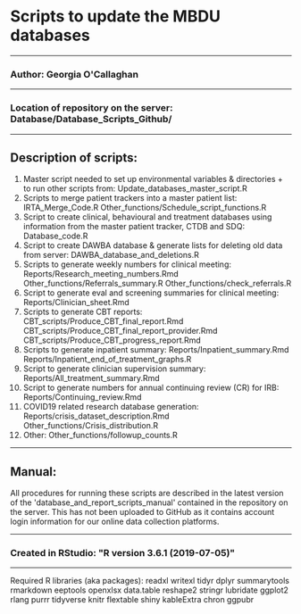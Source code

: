# Scripts to update the MBDU databases
---
### Author: Georgia O'Callaghan
---
### Location of repository on the server: Database/Database_Scripts_Github/
---
## Description of scripts: 
1. Master script needed to set up environmental variables & directories + to run other scripts from: 
	Update_databases_master_script.R
2. Scripts to merge patient trackers into a master patient list: 
	IRTA_Merge_Code.R
	Other_functions/Schedule_script_functions.R 
3. Script to create clinical, behavioural and treatment databases using information from the master patient tracker, CTDB and SDQ: 
	Database_code.R
4. Script to create DAWBA database & generate lists for deleting old data from server: 
	DAWBA_database_and_deletions.R
5. Scripts to generate weekly numbers for clinical meeting: 
	Reports/Research_meeting_numbers.Rmd
	Other_functions/Referrals_summary.R
	Other_functions/check_referrals.R
6. Script to generate eval and screening summaries for clinical meeting: 
	Reports/Clinician_sheet.Rmd
7. Scripts to generate CBT reports: 
	CBT_scripts/Produce_CBT_final_report.Rmd
	CBT_scripts/Produce_CBT_final_report_provider.Rmd
	CBT_scripts/Produce_CBT_progress_report.Rmd
8. Scripts to generate inpatient summary: 
	Reports/Inpatient_summary.Rmd
	Reports/Inpatient_end_of_treatment_graphs.R
9. Script to generate clinician supervision summary: 
	Reports/All_treatment_summary.Rmd
10. Script to generate numbers for annual continuing review (CR) for IRB:
	Reports/Continuing_review.Rmd
10. COVID19 related research database generation: 
	Reports/crisis_dataset_description.Rmd
	Other_functions/Crisis_distribution.R
11. Other: 
	Other_functions/followup_counts.R


---
## Manual: 

All procedures for running these scripts are described in the latest version of the 'database_and_report_scripts_manual' contained in the  repository on the server. This has not been uploaded to GitHub as it contains account login information for our online data collection platforms. 

---
### Created in RStudio: "R version 3.6.1 (2019-07-05)"
---
Required R libraries (aka packages): 
readxl
writexl
tidyr
dplyr 
summarytools 
rmarkdown 
eeptools 
openxlsx 
data.table
reshape2
stringr
lubridate
ggplot2
rlang
purrr
tidyverse
knitr
flextable
shiny
kableExtra
chron
ggpubr